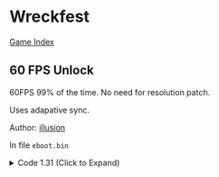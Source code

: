 # Wreckfest

[Game Index](README.md#games)

## 60 FPS Unlock

60FPS 99% of the time. No need for resolution patch.

Uses adapative sync.

Author: [illusion](https://twitter.com/illusion0002)

In file `eboot.bin`

<details>
<summary>Code 1.31 (Click to Expand)</summary>

```
0x14460B 95
```

</details>
